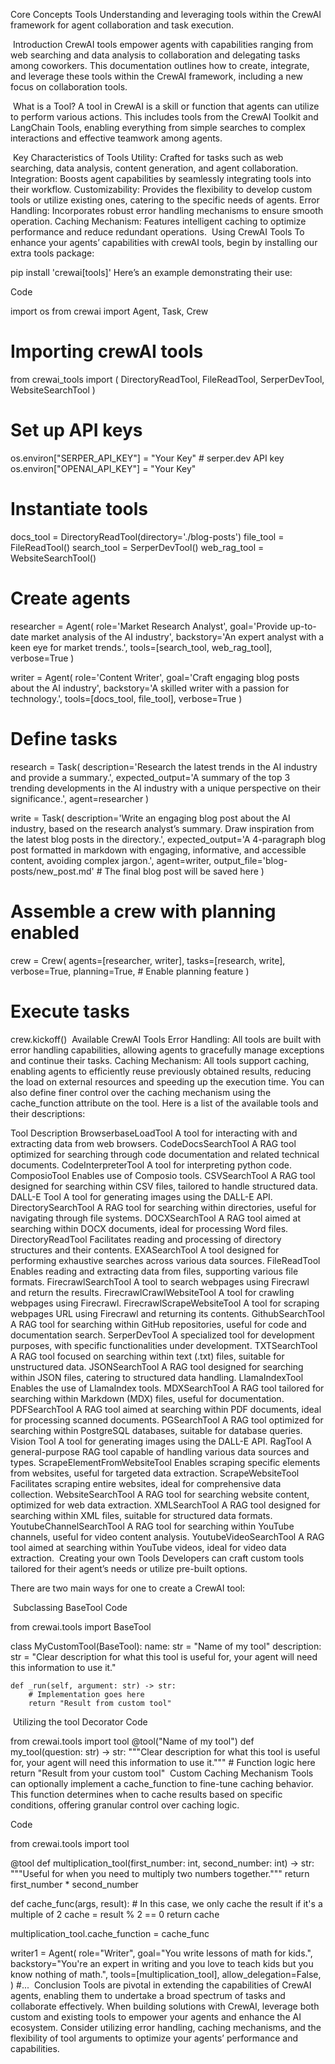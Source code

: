 Core Concepts
Tools
Understanding and leveraging tools within the CrewAI framework for agent collaboration and task execution.

​
Introduction
CrewAI tools empower agents with capabilities ranging from web searching and data analysis to collaboration and delegating tasks among coworkers. This documentation outlines how to create, integrate, and leverage these tools within the CrewAI framework, including a new focus on collaboration tools.

​
What is a Tool?
A tool in CrewAI is a skill or function that agents can utilize to perform various actions. This includes tools from the CrewAI Toolkit and LangChain Tools, enabling everything from simple searches to complex interactions and effective teamwork among agents.

​
Key Characteristics of Tools
Utility: Crafted for tasks such as web searching, data analysis, content generation, and agent collaboration.
Integration: Boosts agent capabilities by seamlessly integrating tools into their workflow.
Customizability: Provides the flexibility to develop custom tools or utilize existing ones, catering to the specific needs of agents.
Error Handling: Incorporates robust error handling mechanisms to ensure smooth operation.
Caching Mechanism: Features intelligent caching to optimize performance and reduce redundant operations.
​
Using CrewAI Tools
To enhance your agents’ capabilities with crewAI tools, begin by installing our extra tools package:


pip install 'crewai[tools]'
Here’s an example demonstrating their use:

Code

import os
from crewai import Agent, Task, Crew
# Importing crewAI tools
from crewai_tools import (
    DirectoryReadTool,
    FileReadTool,
    SerperDevTool,
    WebsiteSearchTool
)

# Set up API keys
os.environ["SERPER_API_KEY"] = "Your Key" # serper.dev API key
os.environ["OPENAI_API_KEY"] = "Your Key"

# Instantiate tools
docs_tool = DirectoryReadTool(directory='./blog-posts')
file_tool = FileReadTool()
search_tool = SerperDevTool()
web_rag_tool = WebsiteSearchTool()

# Create agents
researcher = Agent(
    role='Market Research Analyst',
    goal='Provide up-to-date market analysis of the AI industry',
    backstory='An expert analyst with a keen eye for market trends.',
    tools=[search_tool, web_rag_tool],
    verbose=True
)

writer = Agent(
    role='Content Writer',
    goal='Craft engaging blog posts about the AI industry',
    backstory='A skilled writer with a passion for technology.',
    tools=[docs_tool, file_tool],
    verbose=True
)

# Define tasks
research = Task(
    description='Research the latest trends in the AI industry and provide a summary.',
    expected_output='A summary of the top 3 trending developments in the AI industry with a unique perspective on their significance.',
    agent=researcher
)

write = Task(
    description='Write an engaging blog post about the AI industry, based on the research analyst’s summary. Draw inspiration from the latest blog posts in the directory.',
    expected_output='A 4-paragraph blog post formatted in markdown with engaging, informative, and accessible content, avoiding complex jargon.',
    agent=writer,
    output_file='blog-posts/new_post.md'  # The final blog post will be saved here
)

# Assemble a crew with planning enabled
crew = Crew(
    agents=[researcher, writer],
    tasks=[research, write],
    verbose=True,
    planning=True,  # Enable planning feature
)

# Execute tasks
crew.kickoff()
​
Available CrewAI Tools
Error Handling: All tools are built with error handling capabilities, allowing agents to gracefully manage exceptions and continue their tasks.
Caching Mechanism: All tools support caching, enabling agents to efficiently reuse previously obtained results, reducing the load on external resources and speeding up the execution time. You can also define finer control over the caching mechanism using the cache_function attribute on the tool.
Here is a list of the available tools and their descriptions:

Tool	Description
BrowserbaseLoadTool	A tool for interacting with and extracting data from web browsers.
CodeDocsSearchTool	A RAG tool optimized for searching through code documentation and related technical documents.
CodeInterpreterTool	A tool for interpreting python code.
ComposioTool	Enables use of Composio tools.
CSVSearchTool	A RAG tool designed for searching within CSV files, tailored to handle structured data.
DALL-E Tool	A tool for generating images using the DALL-E API.
DirectorySearchTool	A RAG tool for searching within directories, useful for navigating through file systems.
DOCXSearchTool	A RAG tool aimed at searching within DOCX documents, ideal for processing Word files.
DirectoryReadTool	Facilitates reading and processing of directory structures and their contents.
EXASearchTool	A tool designed for performing exhaustive searches across various data sources.
FileReadTool	Enables reading and extracting data from files, supporting various file formats.
FirecrawlSearchTool	A tool to search webpages using Firecrawl and return the results.
FirecrawlCrawlWebsiteTool	A tool for crawling webpages using Firecrawl.
FirecrawlScrapeWebsiteTool	A tool for scraping webpages URL using Firecrawl and returning its contents.
GithubSearchTool	A RAG tool for searching within GitHub repositories, useful for code and documentation search.
SerperDevTool	A specialized tool for development purposes, with specific functionalities under development.
TXTSearchTool	A RAG tool focused on searching within text (.txt) files, suitable for unstructured data.
JSONSearchTool	A RAG tool designed for searching within JSON files, catering to structured data handling.
LlamaIndexTool	Enables the use of LlamaIndex tools.
MDXSearchTool	A RAG tool tailored for searching within Markdown (MDX) files, useful for documentation.
PDFSearchTool	A RAG tool aimed at searching within PDF documents, ideal for processing scanned documents.
PGSearchTool	A RAG tool optimized for searching within PostgreSQL databases, suitable for database queries.
Vision Tool	A tool for generating images using the DALL-E API.
RagTool	A general-purpose RAG tool capable of handling various data sources and types.
ScrapeElementFromWebsiteTool	Enables scraping specific elements from websites, useful for targeted data extraction.
ScrapeWebsiteTool	Facilitates scraping entire websites, ideal for comprehensive data collection.
WebsiteSearchTool	A RAG tool for searching website content, optimized for web data extraction.
XMLSearchTool	A RAG tool designed for searching within XML files, suitable for structured data formats.
YoutubeChannelSearchTool	A RAG tool for searching within YouTube channels, useful for video content analysis.
YoutubeVideoSearchTool	A RAG tool aimed at searching within YouTube videos, ideal for video data extraction.
​
Creating your own Tools
Developers can craft custom tools tailored for their agent’s needs or utilize pre-built options.

There are two main ways for one to create a CrewAI tool:

​
Subclassing BaseTool
Code

from crewai.tools import BaseTool


class MyCustomTool(BaseTool):
    name: str = "Name of my tool"
    description: str = "Clear description for what this tool is useful for, your agent will need this information to use it."

    def _run(self, argument: str) -> str:
        # Implementation goes here
        return "Result from custom tool"
​
Utilizing the tool Decorator
Code

from crewai.tools import tool
@tool("Name of my tool")
def my_tool(question: str) -> str:
    """Clear description for what this tool is useful for, your agent will need this information to use it."""
    # Function logic here
    return "Result from your custom tool"
​
Custom Caching Mechanism
Tools can optionally implement a cache_function to fine-tune caching behavior. This function determines when to cache results based on specific conditions, offering granular control over caching logic.

Code

from crewai.tools import tool

@tool
def multiplication_tool(first_number: int, second_number: int) -> str:
    """Useful for when you need to multiply two numbers together."""
    return first_number * second_number

def cache_func(args, result):
    # In this case, we only cache the result if it's a multiple of 2
    cache = result % 2 == 0
    return cache

multiplication_tool.cache_function = cache_func

writer1 = Agent(
        role="Writer",
        goal="You write lessons of math for kids.",
        backstory="You're an expert in writing and you love to teach kids but you know nothing of math.",
        tools=[multiplication_tool],
        allow_delegation=False,
    )
    #...
​
Conclusion
Tools are pivotal in extending the capabilities of CrewAI agents, enabling them to undertake a broad spectrum of tasks and collaborate effectively. When building solutions with CrewAI, leverage both custom and existing tools to empower your agents and enhance the AI ecosystem. Consider utilizing error handling, caching mechanisms, and the flexibility of tool arguments to optimize your agents’ performance and capabilities.